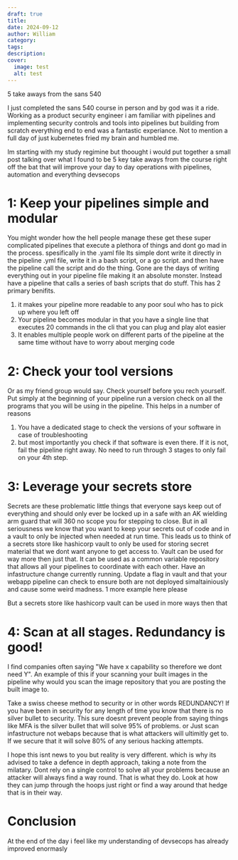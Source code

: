 ```yaml
---
draft: true
title: 
date: 2024-09-12
author: William
category: 
tags: 
description: 
cover:
  image: test
  alt: test
---
```

5 take aways from the sans 540

I just completed the sans 540 course in person and by god was it a ride. 
Working as a product security engineer i am familiar with pipelines and implementing security controls and tools into pipelines but building from scratch everything end to end was a fantastic experiance. Not to mention a full day of just kubernetes fried my brain and humbled me.

Im starting with my study regimine but thoought i would put together a small post talking over what I found to be 5 key take aways from the course right off the bat that will improve your day to day operations with pipelines, automation and everything devsecops


# 1: Keep your pipelines simple and modular

You might wonder how the hell people manage these get these super complicated pipelines that execute a plethora of things and dont go mad in the process. spesifically in the .yaml file
Its simple dont write it directly in the pipeline .yml file, write it in a bash script, or a go script. and then have the pipeline call the script and do the thing. Gone are the days of writing everything out in your pipeline file making it an absolute monster. 
Instead have a pipeline that calls a series of bash scripts that do stuff. This has 2 primary benifits. 
1. it makes your pipeline more readable to any poor soul who has to pick up where you left off
2. Your pipeline becomes modular in that you have a single line that executes 20 commands in the cli that you can plug and play alot easier
3. It enables multiple people work on different parts of the pipeline at the same time without have to worry about merging code

# 2: Check your tool versions

Or as my friend group would say. Check yourself before you rech yourself. Put simply at the beginning of your pipeline run a version check on all the programs that you will be using in the pipeline.
This helps in a number of reasons
1. You have a dedicated stage to check the versions of your software in case of troubleshooting
2. but most importantly you check if that software is even there. If it is not, fail the pipeline right away. No need to run through 3 stages to only fail on your 4th step.

# 3:  Leverage your secrets store

Secrets are these problematic little things that everyone says keep out of everything and should only ever be locked up in a safe with an AK wielding arm guard that will 360 no scope you for stepping to close. 
But in all seriousness we know that you want to keep your secrets out of code and in a vault to only be injected when needed at run time. This leads us to think of a secrets store like hashicorp vault to only be used for storing secret material that we dont want anyone to get access to. 
Vault can be used for way more then just that. It can be used as a common variable repository that allows all your pipelines to coordinate with each other. 
Have an infastructure change currently running. Update a flag in vault and that your webapp pipeline can check to ensure both are not deployed simaltainiously and cause some weird madness. 
1 more example here please

But a secrets store like hashicorp vault can be used in more ways then that


# 4: Scan at all stages. Redundancy is good!

I find companies often saying "We have x capability so therefore we dont need Y".
An example of this if your scanning your built images in the pipeline why would you scan the image repository that you are posting the built image to.

Take a swiss cheese method to security or in other words REDUNDANCY!
If you have been in security for any length of time you know that there is no silver bullet to security. This sure doesnt prevent people from saying things like MFA is the silver bullet that will solve 95% of problems. or Just scan infastructure not webaps because that is what attackers will ultimitly get to. If we secure that it will solve 80% of any serious hacking attempts. 

I hope this isnt news to you but reality is very different. which is why its advised to take a defence in depth approach, taking a note from the milatary. Dont rely on a single control to solve all your problems because an attacker will always find a way round. That is what they do. Look at how they can jump through the hoops just right or find a way around that hedge that is in their way.





# Conclusion 

At the end of the day i feel like my understanding of devsecops has already improved enormasly